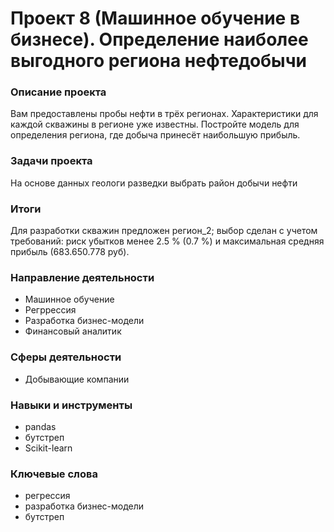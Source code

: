 # Проект 8 (Машинное обучение в бизнесе). Определение наиболее выгодного региона нефтедобычи

### Описание проекта

Вам предоставлены пробы нефти в трёх регионах. Характеристики для каждой скважины в регионе уже известны. Постройте модель для определения региона, где добыча принесёт наибольшую прибыль. 

### Задачи проекта

На основе данных геологи разведки выбрать район добычи нефти

### Итоги

Для разработки скважин предложен регион_2; выбор сделан с учетом требований: риск убытков менее 2.5 % (0.7 %) и максимальная средняя прибыль (683.650.778 руб).

### Направление деятельности

- Машинное обучение
- Регррессия
- Разработка бизнес-модели
- Финансовый аналитик

### Сферы деятельности

- Добывающие компании

### Навыки и инструменты

- pandas
- бутстреп
- Scikit-learn

### Ключевые слова

- регрессия
- разработка бизнес-модели
- бутстреп
